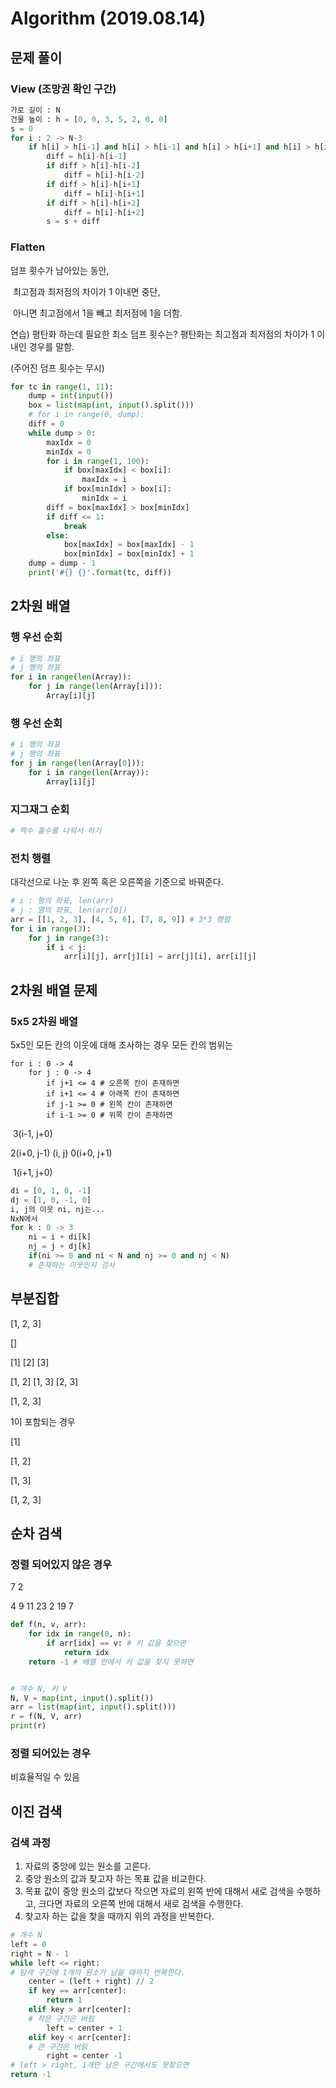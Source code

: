 # Algorithm (2019.08.14)

## 문제 풀이

### View (조망권 확인 구간)

```python
가로 길이 : N
건물 높이 : h = [0, 0, 3, 5, 2, 0, 0]
s = 0
for i : 2 -> N-3
	if h[i] > h[i-1] and h[i] > h[i-1] and h[i] > h[i+1] and h[i] > h[i+2]
    	diff = h[i]-h[i-1]
        if diff > h[i]-h[i-2]
        	diff = h[i]-h[i-2]
        if diff > h[i]-h[i+1]
        	diff = h[i]-h[i+1]
        if diff > h[i]-h[i+2]
        	diff = h[i]-h[i+2]
        s = s + diff
```



### Flatten

덤프 횟수가 남아있는 동안,

​	최고점과 최저점의 차이가 1 이내면 중단,

​	아니면 최고점에서 1을 빼고 최저점에 1을 더함.



연습) 평탄화 하는데 필요한 최소 덤프 횟수는? 평탄화는 최고점과 최저점의 차이가 1 이내인 경우를 말함.

(주어진 덤프 횟수는 무시)

```python
for tc in range(1, 11):
    dump = int(input())
    box = list(map(int, input().split()))
    # for i in range(0, dump):
    diff = 0
    while dump > 0:
        maxIdx = 0
        minIdx = 0
        for i in range(1, 100):
            if box[maxIdx] < box[i]:
                maxIdx = i
            if box[minIdx] > box[i]:
                minIdx = i
        diff = box[maxIdx] > box[minIdx]
        if diff <= 1:
            break
        else:
            box[maxIdx] = box[maxIdx] - 1
            box[minIdx] = box[minIdx] + 1
    dump = dump - 1
    print('#{} {}'.format(tc, diff))
```



## 2차원 배열

### 행 우선 순회

```python
# i 행의 좌표
# j 행의 좌표
for i in range(len(Array)):
    for j in range(len(Array[i])):
        Array[i][j]
```



### 행 우선 순회

```python
# i 행의 좌표
# j 행의 좌표
for j in range(len(Array[0])):
    for i in range(len(Array)):
        Array[i][j]
```



### 지그재그 순회

```python
# 짝수 홀수를 나워서 하기
```



### 전치 행렬

대각선으로 나눈 후 왼쪽 혹은 오른쪽을 기준으로 바꿔준다.

```python
# i : 행의 좌표, len(arr)
# j : 열의 좌표, len(arr[0])
arr = [[1, 2, 3], [4, 5, 6], [7, 8, 9]] # 3*3 행렬
for i in range(3):
    for j in range(3):
        if i < j:
            arr[i][j], arr[j][i] = arr[j][i], arr[i][j]
```



## 2차원 배열 문제

### 5x5 2차원 배열

5x5인 모든 칸의 이웃에 대해 조사하는 경우 모든 칸의 범위는

```
for i : 0 -> 4
	for j : 0 -> 4
		if j+1 <= 4 # 오른쪽 칸이 존재하면
		if i+1 <= 4 # 아래쪽 칸이 존재하면
		if j-1 >= 0 # 왼쪽 칸이 존재하면
		if i-1 >= 0 # 위쪽 칸이 존재하면
```



​				3(i-1, j+0)

2(i+0, j-1)	(i, j)	0(i+0, j+1)

​				1(i+1, j+0)



```python
di = [0, 1, 0, -1]
dj = [1, 0, -1, 0]
i, j의 이웃 ni, nj는...
NxN에서
for k : 0 -> 3
	ni = i + di[k]
	nj = j + dj[k]
	if(ni >= 0 and ni < N and nj >= 0 and nj < N)
	# 존재하는 이웃인지 검사 
```



## 부분집합

[1, 2, 3]



[]

[1] [2] [3]

[1, 2] [1, 3] [2, 3]

[1, 2, 3]



1이 포함되는 경우

[1]

[1, 2]

[1, 3]

[1, 2, 3]



## 순차 검색

### 정렬 되어있지 않은 경우

7 2

4 9 11 23 2 19 7

```python
def f(n, v, arr):
    for idx in range(0, n):
        if arr[idx] == v: # 키 값을 찾으면
            return idx
    return -1 # 배열 안에서 키 값을 찾지 못하면


# 개수 N, 키 V
N, V = map(int, input().split())
arr = list(map(int, input().split()))
r = f(N, V, arr)
print(r)
```



### 정렬 되어있는 경우

비효율적일 수 있음



## 이진 검색

### 검색 과정

1. 자료의 중앙에 있는 원소를 고른다.
2. 중앙 원소의 값과 찾고자 하는 목표 값을 비교한다.
3. 목표 값이 중앙 원소의 값보다 작으면 자료의 왼쪽 반에 대해서 새로 검색을 수행하고, 크다면 자료의 오른쪽 반에 대해서 새로 검색을 수행한다.
4. 찾고자 하는 값을 찾을 때까지 위의 과정을 반복한다.



```python
# 개수 N
left = 0
right = N - 1
while left <= right:
# 탐색 구간에 1개의 원소가 남을 때까지 반복한다.
	center = (left + right) // 2
	if key == arr[center]:
		return 1
	elif key > arr[center]:
	# 작은 구간은 버림
		left = center + 1
	elif key < arr[center]:
	# 큰 구간은 버림
		right = center -1
# left > right, 1개만 남은 구간에서도 못찾으면
return -1
```



